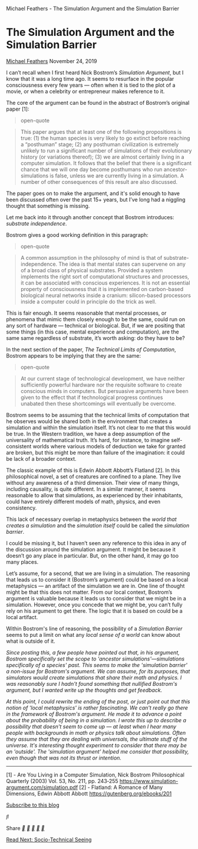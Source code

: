 Michael Feathers - The Simulation Argument and the Simulation Barrier

# The Simulation Argument and the Simulation Barrier

   [Michael Feathers](https://michaelfeathers.silvrback.com/bio)
November 24, 2019

I can’t recall when I first heard Nick Bostrom’s *Simulation Argument*, but I know that it was a long time ago. It seems to resurface in the popular consciousness every few years — often when it is tied to the plot of a movie, or when a celebrity or entrepreneur makes reference to it.

The core of the argument can be found in the abstract of Bostrom’s original paper [1]:

> open-quote

> This paper argues that at least one of the following propositions is true: (1) the human species is very likely to go extinct before reaching a “posthuman” stage; (2) any posthuman civilization is extremely unlikely to run a significant number of simulations of their evolutionary history (or variations thereof); (3) we are almost certainly living in a computer simulation. It follows that the belief that there is a significant chance that we will one day become posthumans who run ancestor-simulations is false, unless we are currently living in a simulation. A number of other consequences of this result are also discussed.

The paper goes on to make the argument, and it's solid enough to have been discussed often over the past 15+ years, but I’ve long had a niggling thought that something is missing.

Let me back into it through another concept that Bostrom introduces: *substrate independence*.

Bostrom gives a good working definition in this paragraph:
> open-quote

> A common assumption in the philosophy of mind is that of substrate-independence. The idea is that mental states can supervene on any of a broad class of physical substrates. Provided a system implements the right sort of computational structures and processes, it can be associated with conscious experiences. It is not an essential property of consciousness that it is implemented on carbon-based biological neural networks inside a cranium: silicon-based processors inside a computer could in principle do the trick as well.

This is fair enough. It seems reasonable that mental processes, or phenomena that mimic them closely enough to be the same, could run on any sort of hardware — technical or biological. But, if we are positing that some things (in this case, mental experience and computation), are the same same regardless of substrate, it’s worth asking: do they have to be?

In the next section of the paper, *The Technical Limits of Computation*, Bostrom appears to be implying that they are the same:

> open-quote

> At our current stage of technological development, we have neither sufficiently powerful hardware nor the requisite software to create conscious minds in computers. But persuasive arguments have been given to the effect that if technological progress continues unabated then these shortcomings will eventually be overcome.

Bostrom seems to be assuming that the technical limits of computation that he observes would be shared both in the environment that creates a simulation and within the simulation itself. It’s not clear to me that this would be true. In the Western tradition, we have a deep assumption of the universality of mathematical truth. It’s hard, for instance, to imagine self-consistent worlds where various models of deduction we take for granted are broken, but this might be more than failure of the imagination: it could be lack of a broader context.

The classic example of this is Edwin Abbott Abbott’s Flatland [2]. In this philosophical novel, a set of creatures are confined to a plane. They live without any awareness of a third dimension. Their view of many things, including causality, is quite different. In a similar manner, it seems reasonable to allow that simulations, as experienced by their inhabitants, could have entirely different models of math, physics, and even consistency.

This lack of necessary overlap in metaphysics between the *world that creates a simulation* and the *simulation itself* could be called the *simulation barrier*.

I could be missing it, but I haven’t seen any reference to this idea in any of the discussion around the simulation argument. It might be because it doesn’t go any place in particular. But, on the other hand, it may go too many places.

Let’s assume, for a second, that we are living in a simulation. The reasoning that leads us to consider it (Bostrom’s argument) could be based on a local metaphysics — an artifact of the simulation we are in. One line of thought might be that this does not matter. From our local context, Bostrom’s argument is valuable because it leads us to consider that we might be in a simulation. However, once you concede that we might be, you can’t fully rely on his argument to get there. The logic that it is based on could be a local artifact.

Within Bostrom's line of reasoning, the possibility of a *Simulation Barrier* seems to put a limit on what any *local sense of a world* can know about what is outside of it.

*Since posting this, a few people have pointed out that, in his argument, Bostrom specifically set the scope to 'ancestor simulations'—simulations specifically of a species' past. This seems to make the 'simulation barrier' a non-issue for Bostrom's argument. We can assume, for its purposes, that simulators would create simulations that share their math and physics. I was reasonably sure I hadn't found something that nullified Bostrom's argument, but I wanted write up the thoughts and get feedback.*

*At this point, I could rewrite the ending of the post, or just point out that this notion of 'local metaphysics' is rather fascinating. We can't really go there in the framework of Bostrom's argument. He made it to advance a point about the probability of being in a simulation. I wrote this up to describe a possibility that doesn't seem to come up — at least when I hear many people with backgrounds in math or physics talk about simulations. Often they assume that they are dealing with universals, the ultimate stuff of the universe. It's interesting thought experiment to consider that there may be an 'outside'. The 'simulation argument' helped me consider that possibility, even though that was not its thrust or intention.*

* * *

[1] - Are You Living in a Computer Simulation, Nick Bostrom
Philosophical Quarterly (2003) Vol. 53, No. 211, pp. 243‐255
 https://www.simulation-argument.com/simulation.pdf
[2] - Flatland: A Romance of Many Dimensions, Edwin Abbott Abbott
 https://gutenberg.org/ebooks/201

 [Subscribe to this blog](https://michaelfeathers.silvrback.com/email_subscriptions/new)

   **

  Share   [**](https://michaelfeathers.silvrback.com/articles/48432/shares/new)  [**](http://www.twitter.com/share?url=https://michaelfeathers.silvrback.com/the-simulation-argument-and-the-simulation-barrier&text=The%20Simulation%20Argument%20and%20the%20Simulation%20Barrier%20%20%20%20%20%20%20%20%20%20%20%20by%20@mfeathers)  [**](http://www.facebook.com/sharer/sharer.php?u=https://michaelfeathers.silvrback.com/the-simulation-argument-and-the-simulation-barrier)  [**](http://plus.google.com/share?url=https://michaelfeathers.silvrback.com/the-simulation-argument-and-the-simulation-barrier)  [**](https://www.linkedin.com/shareArticle?mini=true&url=https://michaelfeathers.silvrback.com/the-simulation-argument-and-the-simulation-barrier)

 [Read Next: Socio-Technical Seeing](https://michaelfeathers.silvrback.com/socio-technical-seeing)
